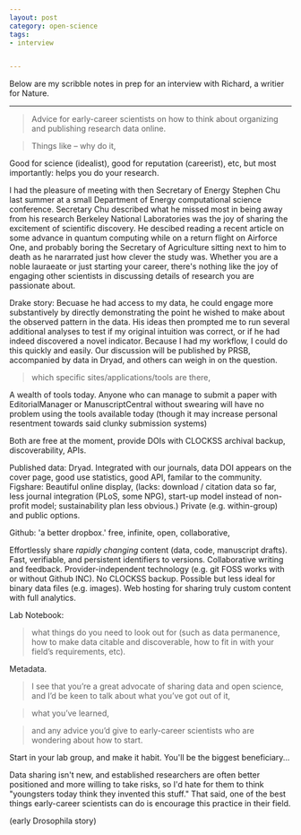 ```yaml
---
layout: post
category: open-science
tags: 
- interview 


---
```



Below are my scribble notes in prep for an interview with Richard, a writier for Nature. 

----------

> Advice for early-career scientists on how to think about organizing and publishing research data online.
 
> Things like – why do it, 

Good for science (idealist), good for reputation (careerist), etc, but most importantly: helps you do your research. 

I had the pleasure of meeting with then Secretary of Energy Stephen Chu last summer at a small Department of Energy computational science conference.  Secretary Chu described what he missed most in being away from his research Berkeley National Laboratories was the joy of sharing the excitement of scientific discovery.  He descibed reading a recent article on some advance in quantum computing while on a return flight on Airforce One, and probably boring the Secretary of Agriculture sitting next to him to death as he nararrated just how clever the study was.  Whether you are a noble lauraeate or just starting your career, there's nothing like the joy of engaging other scientists in discussing details of research you are passionate about.  


Drake story: Becuase he had access to my data, he could engage more substantively by directly demonstrating the point he wished to make about the observed pattern in the data.  His ideas then prompted me to run several additional analyses to test if my original intuition was correct, or if he had indeed discovered a novel indicator.  Because I had my workflow, I could do this quickly and easily.  Our discussion will be published by PRSB, accompanied by data in Dryad, and others can weigh in on the question.  



> which specific sites/applications/tools are there, 

A wealth of tools today.  Anyone who can manage to submit a paper with EditorialManager or ManuscriptCentral without swearing will have no problem using the tools available today (though it may increase personal resentment towards said clunky submission systems)

Both are free at the moment, provide DOIs with CLOCKSS archival backup, discoverability, APIs.  

Published data: Dryad. Integrated with our journals, data DOI appears on the cover page, good use statistics, good API, familar to the community.      
Figshare: Beautiful online display, (lacks: download / citation data so far, less journal integration (PLoS, some NPG), start-up model instead of non-profit model; sustainability plan less obvious.)  Private (e.g. within-group) and public options.
 
Github: 'a better dropbox.'   free, infinite, open, collaborative, 

Effortlessly share _rapidly changing_ content (data, code, manuscript drafts).  Fast, verifiable, and persistent identifiers to versions. Collaborative writing and feedback. Provider-independent technology (e.g. git FOSS works with or without Github INC).  No CLOCKSS backup.  Possible but less ideal for binary data files (e.g. images). Web hosting for sharing truly custom content with full analytics.  

Lab Notebook: 
 
> what things do you need to look out for (such as data permanence, how to make data citable and discoverable, how to fit in with your field’s requirements, etc).

Metadata.  

>  I see that you’re a great advocate of sharing data and open science, and I’d be keen to talk about what you’ve got out of it, 


>  what you’ve learned, 
  
>  and any advice you’d give to early-career scientists who are wondering about how to start.

Start in your lab group, and make it habit.  You'll be the biggest beneficiary... 

Data sharing isn't new, and established researchers are often better positioned and more willing to take risks, so I'd hate for them to think "youngsters today think they invented this stuff."  That said, one of the best things early-career scientists can do is encourage this practice in their field.  

(early Drosophila story)


